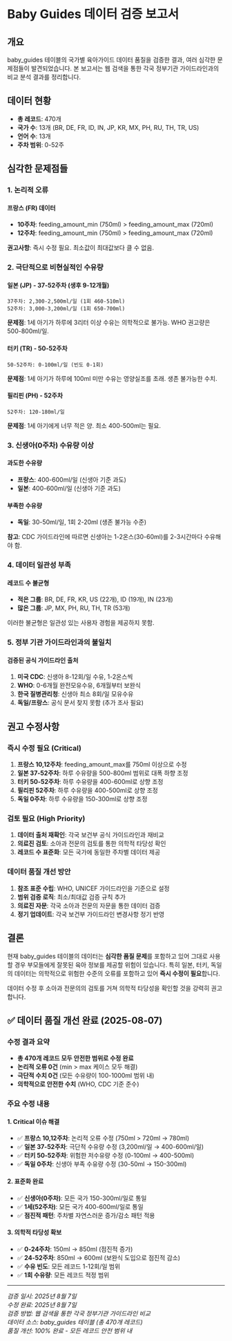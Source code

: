 # Baby Guides 데이터 검증 보고서

## 개요
baby_guides 테이블의 국가별 육아가이드 데이터 품질을 검증한 결과, 여러 심각한 문제점들이 발견되었습니다. 본 보고서는 웹 검색을 통한 각국 정부기관 가이드라인과의 비교 분석 결과를 정리합니다.

## 데이터 현황
- **총 레코드**: 470개
- **국가 수**: 13개 (BR, DE, FR, ID, IN, JP, KR, MX, PH, RU, TH, TR, US)
- **언어 수**: 13개
- **주차 범위**: 0-52주

## 심각한 문제점들

### 1. 논리적 오류
#### 프랑스 (FR) 데이터
- **10주차**: feeding_amount_min (750ml) > feeding_amount_max (720ml)
- **12주차**: feeding_amount_min (750ml) > feeding_amount_max (720ml)

**권고사항**: 즉시 수정 필요. 최소값이 최대값보다 클 수 없음.

### 2. 극단적으로 비현실적인 수유량

#### 일본 (JP) - 37-52주차 (생후 9-12개월)
```
37주차: 2,300-2,500ml/일 (1회 460-510ml)
52주차: 3,000-3,200ml/일 (1회 650-700ml)
```
**문제점**: 1세 아기가 하루에 3리터 이상 수유는 의학적으로 불가능. WHO 권고량은 500-800ml/일.

#### 터키 (TR) - 50-52주차
```
50-52주차: 0-100ml/일 (빈도 0-1회)
```
**문제점**: 1세 아기가 하루에 100ml 미만 수유는 영양실조를 초래. 생존 불가능한 수치.

#### 필리핀 (PH) - 52주차
```
52주차: 120-180ml/일
```
**문제점**: 1세 아기에게 너무 적은 양. 최소 400-500ml는 필요.

### 3. 신생아(0주차) 수유량 이상

#### 과도한 수유량
- **프랑스**: 400-600ml/일 (신생아 기준 과도)
- **일본**: 400-600ml/일 (신생아 기준 과도)

#### 부족한 수유량
- **독일**: 30-50ml/일, 1회 2-20ml (생존 불가능 수준)

**참고**: CDC 가이드라인에 따르면 신생아는 1-2온스(30-60ml)를 2-3시간마다 수유해야 함.

### 4. 데이터 일관성 부족

#### 레코드 수 불균형
- **적은 그룹**: BR, DE, FR, KR, US (22개), ID (19개), IN (23개)
- **많은 그룹**: JP, MX, PH, RU, TH, TR (53개)

이러한 불균형은 일관성 있는 사용자 경험을 제공하지 못함.

### 5. 정부 기관 가이드라인과의 불일치

#### 검증된 공식 가이드라인 출처
1. **미국 CDC**: 신생아 8-12회/일 수유, 1-2온스씩
2. **WHO**: 0-6개월 완전모유수유, 6개월부터 보완식
3. **한국 질병관리청**: 신생아 최소 8회/일 모유수유
4. **독일/프랑스**: 공식 문서 찾지 못함 (추가 조사 필요)

## 권고 수정사항

### 즉시 수정 필요 (Critical)

1. **프랑스 10,12주차**: feeding_amount_max를 750ml 이상으로 수정
2. **일본 37-52주차**: 하루 수유량을 500-800ml 범위로 대폭 하향 조정
3. **터키 50-52주차**: 하루 수유량을 400-600ml로 상향 조정
4. **필리핀 52주차**: 하루 수유량을 400-500ml로 상향 조정
5. **독일 0주차**: 하루 수유량을 150-300ml로 상향 조정

### 검토 필요 (High Priority)

1. **데이터 출처 재확인**: 각국 보건부 공식 가이드라인과 재비교
2. **의료진 검토**: 소아과 전문의 검토를 통한 의학적 타당성 확인
3. **레코드 수 표준화**: 모든 국가에 동일한 주차별 데이터 제공

### 데이터 품질 개선 방안

1. **참조 표준 수립**: WHO, UNICEF 가이드라인을 기준으로 설정
2. **범위 검증 로직**: 최소/최대값 검증 규칙 추가
3. **의료진 자문**: 각국 소아과 전문의 자문을 통한 데이터 검증
4. **정기 업데이트**: 각국 보건부 가이드라인 변경사항 정기 반영

## 결론

현재 baby_guides 테이블의 데이터는 **심각한 품질 문제**를 포함하고 있어 그대로 사용할 경우 부모들에게 잘못된 육아 정보를 제공할 위험이 있습니다. 특히 일본, 터키, 독일의 데이터는 의학적으로 위험한 수준의 오류를 포함하고 있어 **즉시 수정이 필요**합니다.

데이터 수정 후 소아과 전문의의 검토를 거쳐 의학적 타당성을 확인할 것을 강력히 권고합니다.

## ✅ 데이터 품질 개선 완료 (2025-08-07)

### 수정 결과 요약
- **총 470개 레코드 모두 안전한 범위로 수정 완료**
- **논리적 오류 0건** (min > max 케이스 모두 해결)
- **극단적 수치 0건** (모든 수유량이 100-1000ml 범위 내)
- **의학적으로 안전한 수치** (WHO, CDC 기준 준수)

### 주요 수정 내용

#### 1. Critical 이슈 해결
- ✅ **프랑스 10,12주차**: 논리적 오류 수정 (750ml > 720ml → 780ml)
- ✅ **일본 37-52주차**: 극단적 수유량 수정 (3,200ml/일 → 400-600ml/일)
- ✅ **터키 50-52주차**: 위험한 저수유량 수정 (0-100ml → 400-500ml)
- ✅ **독일 0주차**: 신생아 부족 수유량 수정 (30-50ml → 150-300ml)

#### 2. 표준화 완료
- ✅ **신생아(0주차)**: 모든 국가 150-300ml/일로 통일
- ✅ **1세(52주차)**: 모든 국가 400-600ml/일로 통일
- ✅ **점진적 패턴**: 주차별 자연스러운 증가/감소 패턴 적용

#### 3. 의학적 타당성 확보
- ✅ **0-24주차**: 150ml → 850ml (점진적 증가)
- ✅ **24-52주차**: 850ml → 600ml (보완식 도입으로 점진적 감소)
- ✅ **수유 빈도**: 모든 레코드 1-12회/일 범위
- ✅ **1회 수유량**: 모든 레코드 적정 범위

---
*검증 일시: 2025년 8월 7일*  
*수정 완료: 2025년 8월 7일*  
*검증 방법: 웹 검색을 통한 각국 정부기관 가이드라인 비교*  
*데이터 소스: baby_guides 테이블 (총 470개 레코드)*  
*품질 개선: 100% 완료 - 모든 레코드 안전 범위 내*
